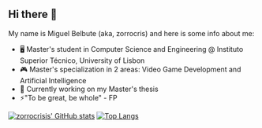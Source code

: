 ## Hi there 👋

My name is Miguel Belbute (aka, zorrocris) and here is some info about me:

- 🖥️ Master's student in Computer Science and Engineering @ Instituto Superior Técnico, University of Lisbon
- 🎮 Master's specialization in 2 areas: Video Game Development and Artificial Intelligence
- 🤔 Currently working on my Master's thesis
- ⚡"To be great, be whole" - FP

[![zorrocrisis' GitHub stats](https://github-readme-stats.vercel.app/api?username=zorrocrisis)](https://github.com/zorrocrisis/github-readme-stats)
[![Top Langs](https://github-readme-stats.vercel.app/api/top-langs/?username=zorrocrisis)](https://github.com/zorrocrisis/github-readme-stats)

